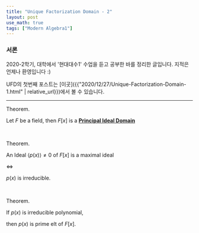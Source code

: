 ```yaml
---
title: "Unique Factorization Domain - 2"
layout: post
use_math: true
tags: ["Modern Algebra1"]
---
```


### 서론
2020-2학기, 대학에서 '현대대수1' 수업을 듣고 공부한 바를 정리한 글입니다. 지적은 언제나 환영입니다 :)

UFD의 첫번째 포스트는 [이곳]({{"2020/12/27/Unique-Factorization-Domain-1.html" | relative_url}})에서 볼 수 있습니다.

<hr>

<span class="statement-title">Theorem.</span><br>

<div class="statement" markdown="1">

Let $F$ be a field, then $F[x]$ is a **<u>Principal Ideal Domain</u>**

</div>

<br>

<span class="statement-title">Theorem.</span><br>

<div class="statement" markdown="1">

An Ideal $\left< p(x) \right> \ne 0$ of $F[x]$ is a maximal ideal

$\iff$

$p(x)$ is irreducible.

</div>

<br>

<span class="statement-title">Theorem.</span><br>

<div class="statement" markdown="1">

If $p(x)$ is irreducible polynomial,

then $p(x)$ is prime elt of $F[x]$.

</div>

<br>

